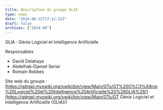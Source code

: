 ```yaml
---
title: Description du groupe GLIA
type: news
date: "2024-08-22T17:12:32Z"
draft: false
archives: ["2024-08"]
---
```


GLIA : Génie Logiciel et Intelligence Artificielle

Responsables

  * David Delahaye
  * Abdelhak-Djamel Seriai
  * Romain Robbes



Site web du groupe : [https://gdrgpl.myxwiki.org/xwiki/bin/view/Main/GTs/GT%20G%C3%A9nie%20Logiciel%20et%20Intelligence%20Artificielle%20%28GLIA%29/](https://gdrgpl.myxwiki.org/xwiki/bin/view/Main/GTs/GT Génie Logiciel et Intelligence Artificielle \(GLIA\)/)
